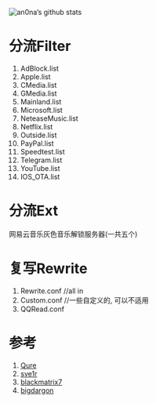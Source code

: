 ![an0na’s github stats](https://github-readme-stats.vercel.app/api?username=an0na&show_icons=true&theme=merko)

# 分流Filter
1. AdBlock.list
2. Apple.list
3. CMedia.list
4. GMedia.list
5. Mainland.list
6. Microsoft.list
7. NeteaseMusic.list
8. Netflix.list
9. Outside.list
10. PayPal.list
11. Speedtest.list
12. Telegram.list
13. YouTube.list
14. IOS_OTA.list

# 分流Ext
网易云音乐灰色音乐解锁服务器(一共五个)

# 复写Rewrite
1. Rewrite.conf //all in
2. Custom.conf //一些自定义的, 可以不适用
3. QQRead.conf 

# 参考
1. [Qure](https://github.com/Koolson/Qure)
2. [sve1r](https://github.com/sve1r/Rules-For-Quantumult-X)
3. [blackmatrix7](https://github.com/blackmatrix7/ios_rule_script)
4. [bigdargon](https://github.com/bigdargon/hostsVN)
